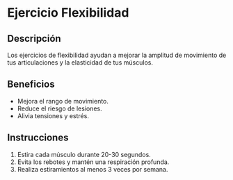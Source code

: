 # Ejercicio Flexibilidad

## Descripción
Los ejercicios de flexibilidad ayudan a mejorar la amplitud de movimiento de tus articulaciones y la elasticidad de tus músculos.

## Beneficios
- Mejora el rango de movimiento.
- Reduce el riesgo de lesiones.
- Alivia tensiones y estrés.

## Instrucciones
1. Estira cada músculo durante 20-30 segundos.
2. Evita los rebotes y mantén una respiración profunda.
3. Realiza estiramientos al menos 3 veces por semana.
